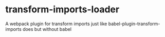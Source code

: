 # transform-imports-loader
A webpack plugin for transform imports just like babel-plugin-transform-imports does but without babel
